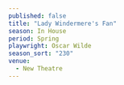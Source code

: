 ```yaml
---
published: false
title: "Lady Windermere's Fan"
season: In House
period: Spring
playwright: Oscar Wilde
season_sort: "230"
venue: 
  - New Theatre
---
```




